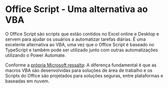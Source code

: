 # Office Script - Uma alternativa ao VBA

O Office Script são scripts que estão contidos no Excel online e Desktop e servem para ajudar os usuários a automatizar tarefas diárias. É uma excelente alternativa ao VBA, uma vez que o Office Script é baseado no TypeScript e também pode ser utilizado junto com outras automatizações utilizando o Power Automate.

Conforme a [própria Microsoft ressalta](https://learn.microsoft.com/pt-br/office/dev/scripts/resources/vba-differences): A diferença fundamental é que as macros VBA são desenvolvidas para soluções de área de trabalho e os Scripts do Office são projetados para soluções seguras, entre plataformas e baseadas em nuvem.
